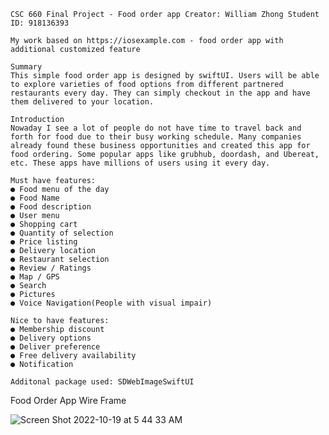 	CSC 660 Final Project - Food order app Creator: William Zhong Student ID: 918136393
	
	My work based on https://iosexample.com - food order app with additional customized feature
	
	Summary
	This simple food order app is designed by swiftUI. Users will be able to explore varieties of food options from different partnered restaurants every day. They can simply checkout in the app and have them delivered to your location.

	Introduction
	Nowaday I see a lot of people do not have time to travel back and forth for food due to their busy working schedule. Many companies already found these business opportunities and created this app for food ordering. Some popular apps like grubhub, doordash, and Ubereat, etc. These apps have millions of users using it every day.

	Must have features:
	● Food menu of the day
	● Food Name
	● Food description
	● User menu
	● Shopping cart
	● Quantity of selection
	● Price listing
	● Delivery location
	● Restaurant selection
	● Review / Ratings
	● Map / GPS
	● Search
	● Pictures
	● Voice Navigation(People with visual impair)

	Nice to have features:
	● Membership discount
	● Delivery options
	● Deliver preference
	● Free delivery availability
	● Notification
	
	Additonal package used: SDWebImageSwiftUI
	
Food Order App Wire Frame

![Screen Shot 2022-10-19 at 5 44 33 AM](https://user-images.githubusercontent.com/78244606/196694478-ea8999fb-ed95-43f7-bf81-9fdd44398f3e.png)

